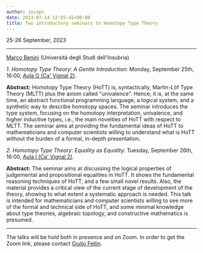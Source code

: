 ```yaml
---
author: ioiops
date: 2023-07-14 12:55:41+00:00
title: Two introductory seminars to Homotopy Type Theory
---
```


25-26 September, 2023

---

[Marco Benini](https://marcobenini.me/) (Università degli Studi dell'Insubria)

_1. Homotopy Type Theory: A Gentle Introduction_: Monday, September 25th, 16:00, [Aula G (Ca' Vignal 2)](https://www.di.univr.it/?ent=luogo&id=29).

**Abstract:**
Homotopy Type Theory (HoTT) is, syntactically, Martin-Löf Type Theory
(MLTT) plus the axiom called "univalence".
Hence, it is, at the same time, an abstract functional programming
language, a logical system, and a synthetic way to describe homotopy
spaces.
The seminar introduces the type system, focusing on the homotopy
interpretation, univalence, and higher inductive types, i.e., the main
novelties of HoTT with respect to MLTT.
The seminar aims at providing the fundamental ideas of HoTT to
mathematicians and computer scientists willing to understand what is
HoTT without the burden of a formal, in-depth presentation.

_2. Homotopy Type Theory: Equality as Equality_: Tuesday, September 26th, 16:00, [Aula I (Ca' Vignal 2)](https://www.di.univr.it/?ent=luogo&id=31).

**Abstract:**
The seminar aims at discussing the logical properties of judgemental
and propositional equalities in HoTT. It shows the fundamental
reasoning techniques of HoTT, and a few small novel results.
Also, the material provides a critical view of the current stage of
development of the theory, showing to what extent a systematic
approach is needed.
This talk is intended for mathematicians and computer scientists
willing to see more of the formal and technical side of HoTT, and some
minimal
knowledge about type theories, algebraic topology, and constructive
mathematics is presumed.

---

The talks will be hold both in presence and on Zoom. In order to get the Zoom link, please contact [Giulio Fellin](https://www.di.univr.it/?ent=persona&id=40478).

